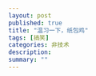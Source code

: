 ```yaml
---
layout: post
published: true
title: "温习一下，纸包鸡"
tags: [搞笑]
categories: 非技术    
description: 
summary: ""
---
```

